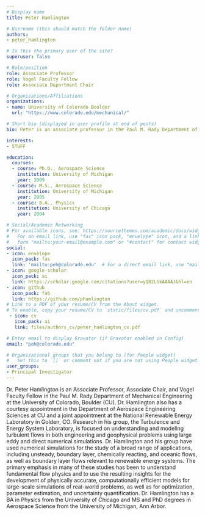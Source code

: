 ```yaml
---
# Display name
title: Peter Hamlington

# Username (this should match the folder name)
authors:
- peter_hamlington

# Is this the primary user of the site?
superuser: false

# Role/position
role: Associate Professor
role: Vogel Faculty Fellow
role: Associate Department Chair

# Organizations/Affiliations
organizations:
- name: University of Colorado Boulder
  url: "https://www.colorado.edu/mechanical/"

# Short bio (displayed in user profile at end of posts)
bio: Peter is an associate professor in the Paul M. Rady Department of Mechanical Engineering at the University of Colorado Boulder and the principal investigator of the Turbulence and Energy Systems Laboratory.

interests:
- STUFF

education:
  courses:
  - course: Ph.D., Aerospace Science
    institution: University of Michigan
    year: 2009
  - course: M.S., Aerospace Science
    institution: University of Michigan
    year: 2005
  - course: B.A., Physics
    institution: University of Chicago
    year: 2004

# Social/Academic Networking
# For available icons, see: https://sourcethemes.com/academic/docs/widgets/#icons
#   For an email link, use "fas" icon pack, "envelope" icon, and a link in the
#   form "mailto:your-email@example.com" or "#contact" for contact widget.
social:
- icon: envelope
  icon_pack: fas
  link: 'mailto:peh@colorado.edu'  # For a direct email link, use "mailto:peh@colorado.edu".
- icon: google-scholar
  icon_pack: ai
  link: https://scholar.google.com/citations?user=yQ82LGkAAAAJ&hl=en
- icon: github
  icon_pack: fab
  link: https://github.com/phamlington
# Link to a PDF of your resume/CV from the About widget.
# To enable, copy your resume/CV to `static/files/cv.pdf` and uncomment the lines below.  
 - icon: cv
   icon_pack: ai
   link: files/authors_cv/peter_hamlington_cv.pdf

# Enter email to display Gravatar (if Gravatar enabled in Config)
email: "peh@colorado.edu"

# Organizational groups that you belong to (for People widget)
#   Set this to `[]` or comment out if you are not using People widget.  
user_groups:
- Principal Investigator
---
```

Dr. Peter Hamlington is an Associate Professor, Associate Chair, and Vogel Faculty Fellow in the Paul M. Rady Department of Mechanical Engineering at the University of Colorado, Boulder (CU). Dr. Hamlington also has a courtesy appointment in the Department of Aerospace Engineering Sciences at CU and a joint appointment at the National Renewable Energy Laboratory in Golden, CO. Research in his group, the Turbulence and Energy System Laboratory, is focused on understanding and modeling turbulent flows in both engineering and geophysical problems using large eddy and direct numerical simulations. Dr. Hamlington and his group have used numerical simulations for the study of a broad range of applications, including unsteady, boundary layer, chemically reacting, and oceanic flows, as well as boundary layer flows relevant to renewable energy systems. The primary emphasis in many of these studies has been to understand fundamental flow physics and to use the resulting insights for the development of physically accurate, computationally efficient models for large-scale simulations of real-world problems, as well as for optimization, parameter estimation, and uncertainty quantification. Dr. Hamlington has a BA in Physics from the University of Chicago and MS and PhD degrees in Aerospace Science from the University of Michigan, Ann Arbor. 

